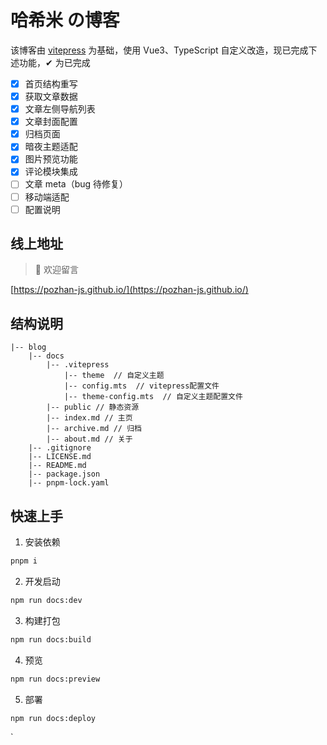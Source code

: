 # 哈希米 の博客

该博客由 [vitepress](https://vitepress.dev/zh/) 为基础，使用 Vue3、TypeScript 自定义改造，现已完成下述功能，✔ 为已完成

- [x] 首页结构重写
- [x] 获取文章数据
- [x] 文章左侧导航列表
- [x] 文章封面配置
- [x] 归档页面
- [x] 暗夜主题适配
- [x] 图片预览功能
- [x] 评论模块集成
- [ ] 文章 meta（bug 待修复）
- [ ] 移动端适配
- [ ] 配置说明

## 线上地址

> 🎉 欢迎留言

[https://pozhan-js.github.io/](https://pozhan-js.github.io/)

## 结构说明

```
|-- blog
    |-- docs
        |-- .vitepress
            |-- theme  // 自定义主题
            |-- config.mts  // vitepress配置文件
            |-- theme-config.mts  // 自定义主题配置文件
        |-- public // 静态资源
        |-- index.md // 主页
        |-- archive.md // 归档
        |-- about.md // 关于
    |-- .gitignore
    |-- LICENSE.md
    |-- README.md
    |-- package.json
    |-- pnpm-lock.yaml
```

## 快速上手

1. 安装依赖

```bash
pnpm i
```

2. 开发启动

```bash
npm run docs:dev
```

3. 构建打包

```bash
npm run docs:build
```

4. 预览

```bash
npm run docs:preview
```

5. 部署

```bash
npm run docs:deploy
```

`
